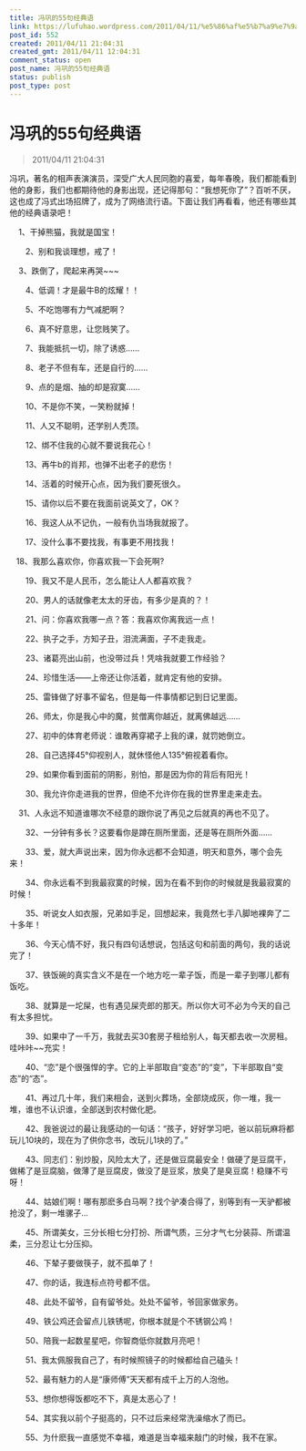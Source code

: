 ```yaml
---
title: 冯巩的55句经典语
link: https://lufuhao.wordpress.com/2011/04/11/%e5%86%af%e5%b7%a9%e7%9a%8455%e5%8f%a5%e7%bb%8f%e5%85%b8%e8%af%ad/
post_id: 552
created: 2011/04/11 21:04:31
created_gmt: 2011/04/11 12:04:31
comment_status: open
post_name: 冯巩的55句经典语
status: publish
post_type: post
---
```


# 冯巩的55句经典语

> 2011/04/11 21:04:31

 

冯巩，著名的相声表演演员，深受广大人民同胞的喜爱，每年春晚，我们都能看到他的身影，我们也都期待他的身影出现，还记得那句：“我想死你了”？百听不厌，这也成了冯式出场招牌了，成为了网络流行语。下面让我们再看看，他还有哪些其他的经典语录吧！

    1、干掉熊猫，我就是国宝！

　　2、别和我谈理想，戒了！

    3、跌倒了，爬起来再哭~~~

　　4、低调！才是最牛B的炫耀！！

　　5、不吃饱哪有力气减肥啊？

　　6、真不好意思，让您贱笑了。

　　7、我能抵抗一切，除了诱惑……

　　8、老子不但有车，还是自行的……

　　9、点的是烟、抽的却是寂寞……

　　10、不是你不笑，一笑粉就掉！

　　11、人又不聪明，还学别人秃顶。

　　12、绑不住我的心就不要说我花心！

　　13、再牛b的肖邦，也弹不出老子的悲伤！

　　14、活着的时候开心点，因为我们要死很久。

　　15、请你以后不要在我面前说英文了，OK？

　　16、我这人从不记仇，一般有仇当场我就报了。

　　17、没什么事不要找我，有事更不用找我！

   18、我那么喜欢你，你喜欢我一下会死啊?

　　19、我又不是人民币，怎么能让人人都喜欢我？

　　20、男人的话就像老太太的牙齿，有多少是真的？！

　　21、问：你喜欢我哪一点？答：我喜欢你离我远一点！

　　22、执子之手，方知子丑，泪流满面，子不走我走。

　　23、诸葛亮出山前，也没带过兵！凭啥我就要工作经验？

　　24、珍惜生活——上帝还让你活着，就肯定有他的安排。

　　25、雷锋做了好事不留名，但是每一件事情都记到日记里面。

　　26、师太，你是我心中的魔，贫僧离你越近，就离佛越远……

　　27、初中的体育老师说：谁敢再穿裙子上我的课，就罚她倒立。

　　28、自己选择45°仰视别人，就休怪他人135°俯视着看你。

　　29、如果你看到面前的阴影，别怕，那是因为你的背后有阳光！

　　30、我允许你走进我的世界，但绝不允许你在我的世界里走来走去。

    31、人永远不知道谁哪次不经意的跟你说了再见之后就真的再也不见了。

　　32、一分钟有多长？这要看你是蹲在厕所里面，还是等在厕所外面……

　　33、爱，就大声说出来，因为你永远都不会知道，明天和意外，哪个会先来！

　　34、你永远看不到我最寂寞的时候，因为在看不到你的时候就是我最寂寞的时候！

　　35、听说女人如衣服，兄弟如手足，回想起来，我竟然七手八脚地裸奔了二十多年！

　　36、今天心情不好，我只有四句话想说，包括这句和前面的两句，我的话说完了！

　　37、铁饭碗的真实含义不是在一个地方吃一辈子饭，而是一辈子到哪儿都有饭吃。

　　38、就算是一坨屎，也有遇见屎壳郎的那天。所以你大可不必为今天的自己有太多担忧。

　　39、如果中了一千万，我就去买30套房子租给别人，每天都去收一次房租。哇咔咔~~充实！

　　40、“恋”是个很强悍的字。它的上半部取自“变态”的“变”，下半部取自“变态”的“态”。

　　41、再过几十年，我们来相会，送到火葬场，全部烧成灰，你一堆，我一堆，谁也不认识谁，全部送到农村做化肥。

　　42、我爸说过的最让我感动的一句话：“孩子，好好学习吧，爸以前玩麻将都玩儿10块的，现在为了供你念书，改玩儿1块的了。”

　　43、同志们：别炒股，风险太大了，还是做豆腐最安全！做硬了是豆腐干，做稀了是豆腐脑，做薄了是豆腐皮，做没了是豆浆，放臭了是臭豆腐！稳赚不亏呀！

　　44、姑娘们啊！哪有那麽多白马啊？找个驴凑合得了，别等到有一天驴都被抢没了，剩一堆骡子...

　　45、所谓美女，三分长相七分打扮、所谓气质，三分才气七分装蒜、所谓温柔，三分忍让七分压抑。

　　46、下辇子要做筷子，就不孤单了！

　　47、你的话，我连标点符号都不信。

　　48、此处不留爷，自有留爷处。处处不留爷，爷回家做家务。

　　49、铁公鸡还会留点儿铁锈呢，你根本就是个不锈钢公鸡！

　　50、陪我一起数星星吧，你智商低你就数月亮吧！

　　51、我太佩服我自己了，有时候照镜子的时候都给自己磕头！

　　52、最有魅力的人是“康师傅”天天都有成千上万的人泡他。

　　53、想你想得饭都吃不下，真是太恶心了！

　　54、其实我以前个子挺高的，只不过后来经常洗澡缩水了而已。

　　55、为什麽我一直感觉不幸福，难道是当幸福来敲门的时候，我不在家。
